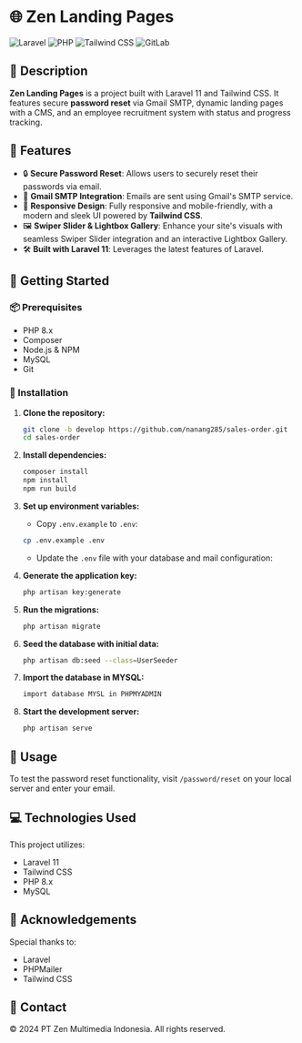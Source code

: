 # 🌐 Zen Landing Pages

![Laravel](https://img.shields.io/badge/Laravel-11.x-red.svg?style=for-the-badge&logo=laravel)
![PHP](https://img.shields.io/badge/PHP-8.x-blue.svg?style=for-the-badge&logo=php)
![Tailwind CSS](https://img.shields.io/badge/Tailwind_CSS-3.x-38B2AC.svg?style=for-the-badge&logo=tailwindcss)
![GitLab](https://img.shields.io/badge/GitLab-CI/CD-orange.svg?style=for-the-badge&logo=gitlab)

## 📜 Description

**Zen Landing Pages** is a project built with Laravel 11 and Tailwind CSS. It features secure **password reset** via Gmail SMTP, dynamic landing pages with a CMS, and an employee recruitment system with status and progress tracking.

## 🎨 Features

-   🔒 **Secure Password Reset**: Allows users to securely reset their passwords via email.
-   💌 **Gmail SMTP Integration**: Emails are sent using Gmail's SMTP service.
-   📱 **Responsive Design**: Fully responsive and mobile-friendly, with a modern and sleek UI powered by **Tailwind CSS**.
-   🖼️ **Swiper Slider & Lightbox Gallery**: Enhance your site's visuals with seamless Swiper Slider integration and an interactive Lightbox Gallery.
-   🛠️ **Built with Laravel 11**: Leverages the latest features of Laravel.

## 🚀 Getting Started

### 📦 Prerequisites

-   PHP 8.x
-   Composer
-   Node.js & NPM
-   MySQL
-   Git

### 🔧 Installation

1.  **Clone the repository:**

    ```bash
    git clone -b develop https://github.com/nanang285/sales-order.git
    cd sales-order
    ```

2.  **Install dependencies:**

    ```bash
    composer install
    npm install
    npm run build
    ```

3.  **Set up environment variables:**

    -   Copy `.env.example` to `.env`:

    ```bash
    cp .env.example .env
    ```

    -   Update the `.env` file with your database and mail configuration:

4.  **Generate the application key:**

    ```bash
    php artisan key:generate
    ```

5.  **Run the migrations:**

    ```bash
    php artisan migrate
    ```

6.  **Seed the database with initial data:**

    ```bash
    php artisan db:seed --class=UserSeeder
    ```

7.  **Import the database in MYSQL:**

    ```bash
    import database MYSL in PHPMYADMIN
    ```

8.  **Start the development server:**

    ```bash
    php artisan serve
    ```

## 📝 Usage

To test the password reset functionality, visit `/password/reset` on your local server and enter your email.

## 💻 Technologies Used

This project utilizes:

-   Laravel 11
-   Tailwind CSS
-   PHP 8.x
-   MySQL

## 🎉 Acknowledgements

Special thanks to:

-   Laravel
-   PHPMailer
-   Tailwind CSS

## 📧 Contact

© 2024 PT Zen Multimedia Indonesia. All rights reserved.
